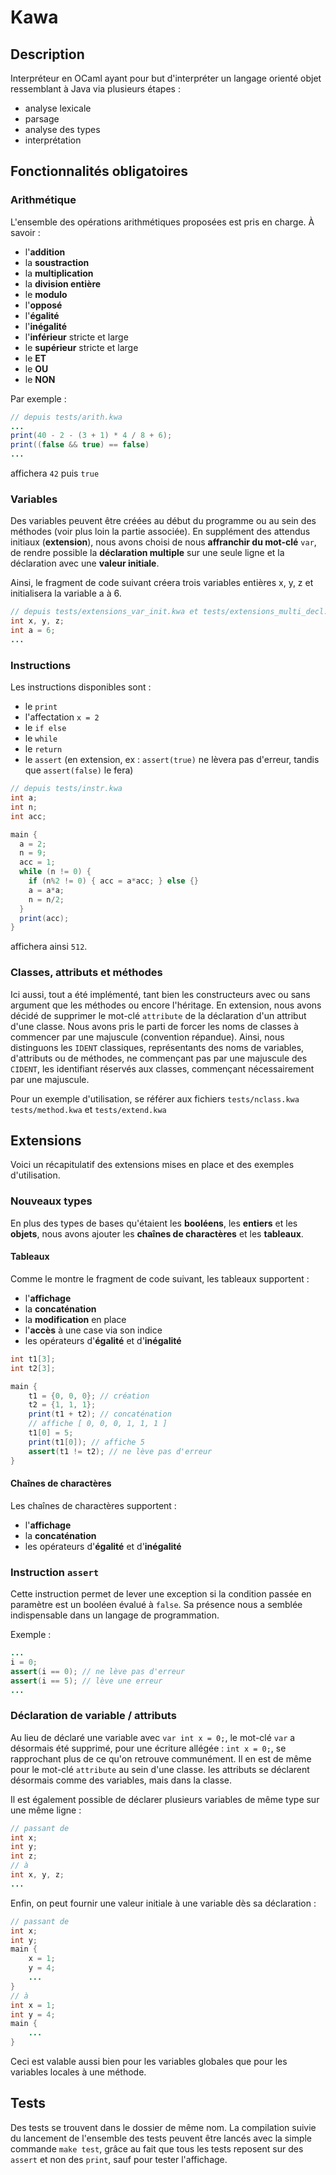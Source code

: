 # Kawa

## Description

Interpréteur en OCaml ayant pour but d'interpréter un langage orienté objet ressemblant à Java via plusieurs étapes :
- analyse lexicale
- parsage
- analyse des types
- interprétation

## Fonctionnalités obligatoires

### Arithmétique

L'ensemble des opérations arithmétiques proposées est pris en charge. À savoir :
- l'**addition**
- la **soustraction**
- la **multiplication**
- la **division entière**
- le **modulo**
- l'**opposé**
- l'**égalité**
- l'**inégalité**
- l'**inférieur** stricte et large
- le **supérieur** stricte et large
- le **ET**
- le **OU**
- le **NON**

Par exemple :
```Java
// depuis tests/arith.kwa
...
print(40 - 2 - (3 + 1) * 4 / 8 + 6);
print((false && true) == false)
...
```
affichera `42` puis `true`

### Variables

Des variables peuvent être créées au début du programme ou au sein des méthodes (voir plus loin la partie associée). En supplément des attendus initiaux (**extension**), nous avons choisi de nous **affranchir du mot-clé** `var`, de rendre possible la **déclaration multiple** sur une seule ligne et la déclaration avec une **valeur initiale**.

Ainsi, le fragment de code suivant créera trois variables entières x, y, z et initialisera la variable a à 6.
```Java
// depuis tests/extensions_var_init.kwa et tests/extensions_multi_decl.kwa
int x, y, z;
int a = 6;
...
```

### Instructions

Les instructions disponibles sont :

- le `print`
- l'affectation `x = 2`
- le `if else`
- le `while`
- le `return`
- le `assert` (en extension, ex : `assert(true)` ne lèvera pas d'erreur, tandis que `assert(false)` le fera)
```Java
// depuis tests/instr.kwa
int a;
int n;
int acc;

main {
  a = 2;
  n = 9;
  acc = 1;
  while (n != 0) {
    if (n%2 != 0) { acc = a*acc; } else {}
    a = a*a;
    n = n/2;
  }
  print(acc);
}
```
affichera ainsi `512`.

### Classes, attributs et méthodes

Ici aussi, tout a été implémenté, tant bien les constructeurs avec ou sans argument que les méthodes ou encore l'héritage. En extension, nous avons décidé de supprimer le mot-clé `attribute` de la déclaration d'un attribut d'une classe. Nous avons pris le parti de forcer les noms de classes à commencer par une majuscule (convention répandue). Ainsi, nous distinguons les `IDENT` classiques, représentants des noms de variables, d'attributs ou de méthodes, ne commençant pas par une majuscule des `CIDENT`, les identifiant réservés aux classes, commençant nécessairement par une majuscule.

Pour un exemple d'utilisation, se référer aux fichiers `tests/nclass.kwa` `tests/method.kwa` et `tests/extend.kwa`

## Extensions

Voici un récapitulatif des extensions mises en place et des exemples d'utilisation.

### Nouveaux types

En plus des types de bases qu'étaient les **booléens**, les **entiers** et les **objets**, nous avons ajouter les **chaînes de charactères** et les **tableaux**.

#### Tableaux

Comme le montre le fragment de code suivant, les tableaux supportent :
- l'**affichage**
- la **concaténation**
- la **modification** en place
- l'**accès** à une case via son indice
- les opérateurs d'**égalité** et d'**inégalité**

```Java
int t1[3];
int t2[3];

main {
    t1 = {0, 0, 0}; // création
    t2 = {1, 1, 1};
    print(t1 + t2); // concaténation
    // affiche [ 0, 0, 0, 1, 1, 1 ]
    t1[0] = 5;
    print(t1[0]); // affiche 5
    assert(t1 != t2); // ne lève pas d'erreur
}
```

#### Chaînes de charactères

Les chaînes de charactères supportent :
- l'**affichage**
- la **concaténation**
- les opérateurs d'**égalité** et d'**inégalité**

### Instruction `assert`

Cette instruction permet de lever une exception si la condition passée en paramètre est un booléen évalué à `false`. Sa présence nous a semblée indispensable dans un langage de programmation.

Exemple :
```Java
...
i = 0;
assert(i == 0); // ne lève pas d'erreur
assert(i == 5); // lève une erreur
...
```

### Déclaration de variable / attributs

Au lieu de déclaré une variable avec `var int x = 0;`, le mot-clé `var` a désormais été supprimé, pour une écriture allégée : `int x = 0;`, se rapprochant plus de ce qu'on retrouve communément. Il en est de même pour le mot-clé `attribute` au sein d'une classe. les attributs se déclarent désormais comme des variables, mais dans la classe.

Il est également possible de déclarer plusieurs variables de même type sur une même ligne :
```Java
// passant de
int x;
int y;
int z;
// à
int x, y, z;
...
```

Enfin, on peut fournir une valeur initiale à une variable dès sa déclaration :
```Java
// passant de
int x;
int y;
main {
    x = 1;
    y = 4;
    ...
}
// à
int x = 1;
int y = 4;
main {
    ...
}
```
Ceci est valable aussi bien pour les variables globales que pour les variables locales à une méthode.

## Tests

Des tests se trouvent dans le dossier de même nom. La compilation suivie du lancement de l'ensemble des tests peuvent être lancés avec la simple commande `make test`, grâce au fait que tous les tests reposent sur des `assert` et non des `print`, sauf pour tester l'affichage.
